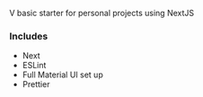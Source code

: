 V basic starter for personal projects using NextJS

### Includes
* Next
* ESLint
* Full Material UI set up
* Prettier
